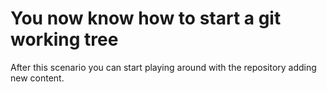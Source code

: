 # You now know how to start a git working tree

After this scenario you can start playing around with the repository adding new content.
